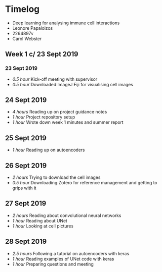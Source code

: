 # Timelog

* Deep learning for analysing immune cell interactions
* Leonore Papaloizos
* 2264897v
* Carol Webster

## Week 1 c/ 23 Sept 2019

### 23 Sept 2019

* *0.5 hour* Kick-off meeting with supervisor
* *0.5 hour* Downloaded ImageJ Fiji for visualising cell images

## 24 Sept 2019
* *4 hours* Reading up on project guidance notes
* *1 hour* Project repository setup
* *1 hour* Wrote down week 1 minutes and summer report

## 25 Sept 2019
* *1 hour* Reading up on autoencoders

## 26 Sept 2019
* *2 hours* Trying to download the cell images
* *0.5 hour* Downloading Zotero for reference management and getting to grips with it

## 27 Sept 2019
* *2 hours* Reading about convolutional neural networks
* *1 hour* Reading about UNet
* *1 hour* Looking at cell pictures

## 28 Sept 2019
* *2.5 hours* Following a tutorial on autoencoders with keras
* *1 hour* Reading examples of UNet code with keras
* *1 hour* Preparing questions and meeting
